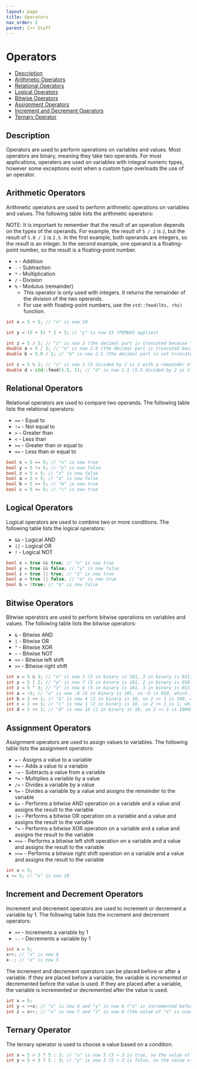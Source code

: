 ```yaml
---
layout: page
title: Operators
nav_order: 2
parent: C++ Stuff
---
```


# Operators

* [Description](#description)
* [Arithmetic Operators](#arithmetic-operators)
* [Relational Operators](#relational-operators)
* [Logical Operators](#logical-operators)
* [Bitwise Operators](#bitwise-operators)
* [Assignment Operators](#assignment-operators)
* [Increment and Decrement Operators](#increment-and-decrement-operators)
* [Ternary Operator](#ternary-operator)

## Description

Operators are used to perform operations on variables and values. Most operators are binary, meaning they take two operands. For most applications, operaters are used on variables with integral numeric types, however some exceptions exist when a custom type overloads the use of an operator.

## Arithmetic Operators

Arithmetic operators are used to perform arithmetic operations on variables and values. The following table lists the arithmetic operators:

NOTE: It is important to remember that the result of an operation depends on the types of the operands. For example, the result of `5 / 2` is `2`, but the result of `5.0 / 2` is `2.5`. In the first example, both operands are integers, so the result is an integer. In the second example, one operand is a floating-point number, so the result is a floating-point number.

* `+` - Addition
* `-` - Subtraction
* `*` - Multiplication
* `/` - Division
* `%` - Modulus (remainder)
  - This operator is only used with integers. It returns the remainder of the division of the two operands.
  - For use with floating-point numbers, use the `std::fmod(lhs, rhs)` function.

```cpp
int x = 5 + 5; // "x" is now 10

int y = (5 + 5) * 2 + 3; // "y" is now 23 (PEMDAS applies)

int z = 5 / 2; // "z" is now 2 (the decimal part is truncated because "z" is an integer)
double a = 5 / 2; // "a" is now 2.0 (the decimal part is truncated because "5" and "2" are integers, so the result of the division is an integer even though "a" is a double)
double b = 5.0 / 2; // "b" is now 2.5 (the decimal part is not truncated because "5.0" is a double, so the result of the division is a double)

int c = 5 % 2; // "c" is now 1 (5 divided by 2 is 2 with a remainder of 1)
double d = std::fmod(5.5, 2); // "d" is now 1.5 (5.5 divided by 2 is 2 with a remainder of 1.5)
```

## Relational Operators

Relational operators are used to compare two operands. The following table lists the relational operators:

* `==` - Equal to
* `!=` - Not equal to
* `>` - Greater than
* `<` - Less than
* `>=` - Greater than or equal to
* `<=` - Less than or equal to

```cpp
bool x = 5 == 5; // "x" is now true
bool y = 5 != 5; // "y" is now false
bool z = 5 > 5; // "z" is now false
bool a = 5 < 5; // "a" is now false
bool b = 5 >= 5; // "b" is now true
bool c = 5 <= 5; // "c" is now true
```

## Logical Operators

Logical operators are used to combine two or more conditions. The following table lists the logical operators:

* `&&` - Logical AND
* `||` - Logical OR
* `!` - Logical NOT

```cpp
bool x = true && true; // "x" is now true
bool y = true && false; // "y" is now false
bool z = true || true; // "z" is now true
bool a = true || false; // "a" is now true
bool b = !true; // "b" is now false
```

## Bitwise Operators

Bitwise operators are used to perform bitwise operations on variables and values. The following table lists the bitwise operators:

* `&` - Bitwise AND
* `|` - Bitwise OR
* `^` - Bitwise XOR
* `~` - Bitwise NOT
* `<<` - Bitwise left shift
* `>>` - Bitwise right shift

```cpp
int x = 5 & 3; // "x" is now 1 (5 in binary is 101, 3 in binary is 011, 101 & 011 is 001, which is 1 in decimal)
int y = 5 | 2; // "y" is now 7 (5 in binary is 101, 2 in binary is 010, 101 | 010 is 111, which is 7 in decimal)
int z = 5 ^ 3; // "z" is now 6 (5 in binary is 101, 3 in binary is 011, 101 ^ 011 is 110, which is 6 in decimal)
int a = ~5; // "a" is now -6 (5 in binary is 101, so ~5 is 010, which is 2 in decimal, and 2 in decimal is -6 in two's complement)
int b = 2 << 1; // "b" is now 4 (2 in binary is 10, so 2 << 1 is 100, which is 4 in decimal)
int c = 2 >> 1; // "c" is now 1 (2 in binary is 10, so 2 >> 1 is 1, which is 1 in decimal)
int d = 2 << 3; // "d" is now 16 (2 in binary is 10, so 2 << 3 is 10000, which is 16 in decimal)
```

## Assignment Operators

Assignment operators are used to assign values to variables. The following table lists the assignment operators:

* `=` - Assigns a value to a variable
* `+=` - Adds a value to a variable
* `-=` - Subtracts a value from a variable
* `*=` - Multiplies a variable by a value
* `/=` - Divides a variable by a value
* `%=` - Divides a variable by a value and assigns the remainder to the variable
* `&=` - Performs a bitwise AND operation on a variable and a value and assigns the result to the variable
* `|=` - Performs a bitwise OR operation on a variable and a value and assigns the result to the variable
* `^=` - Performs a bitwise XOR operation on a variable and a value and assigns the result to the variable
* `<<=` - Performs a bitwise left shift operation on a variable and a value and assigns the result to the variable
* `>>=` - Performs a bitwise right shift operation on a variable and a value and assigns the result to the variable

```cpp
int x = 5;
x += 5; // "x" is now 10
```

## Increment and Decrement Operators

Increment and decrement operators are used to increment or decrement a variable by 1. The following table lists the increment and decrement operators:

* `++` - Increments a variable by 1
* `--` - Decrements a variable by 1

```cpp
int x = 5;
x++; // "x" is now 6
x--; // "x" is now 5
```

The increment and decrement operators can be placed before or after a variable. If they are placed before a variable, the variable is incremented or decremented before the value is used. If they are placed after a variable, the variable is incremented or decremented after the value is used.

```cpp
int x = 5;
int y = ++x; // "x" is now 6 and "y" is now 6 ("x" is incremented before "y" is assigned the value of "x")
int z = x++; // "x" is now 7 and "z" is now 6 (the value of "x" is used before it is incremented)
```

## Ternary Operator

The ternary operator is used to choose a value based on a condition.

```cpp
int x = 5 > 3 ? 5 : 3; // "x" is now 5 (5 > 3 is true, so the value of "x" is 5)
int y = 5 < 3 ? 5 : 3; // "y" is now 3 (5 < 3 is false, so the value of "y" is 3)
```